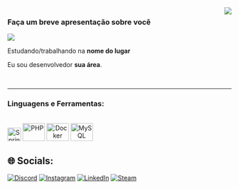 
<img align='right' src="https://github-readme-stats.vercel.app/api?username=wilopesi&show_icons=true&title_color=783c00&text_color=af552e&icon_color=783c00&bg_color=f8efd4&cache_seconds=2300">

### Faça um breve apresentação sobre você

<img src="https://img.shields.io/static/v1?label=Overview&message=Willian Lopes&color=f8efd4&style=for-the-badge&logo=GitHub">

<p>

Estudando/trabalhando na **nome do lugar**<br/>

Eu sou desenvolvedor **sua área**.


</p>
<br>
<hr>

### Linguagens e Ferramentas:


<div style="display: inline_block"><br>
  <a align="center><img alt="Angular" height="30" src="https://www.vectorlogo.zone/logos/angular/angular-ar21.svg"/> </a>
  <a align="center" href="https://postman.com"><img alt="Spring Boot" width="30" src="https://www.vectorlogo.zone/logos/getpostman/getpostman-icon.svg"/></a>
  <a align="center" href="https://www.php.net"><img alt="PHP" height="40" width="50" src="https://cdn.jsdelivr.net/gh/devicons/devicon/icons/php/php-original.svg"/></a>
  <a align="center" href="https://www.docker.com/"><img alt="Docker" height="40" width="50" src="https://cdn.jsdelivr.net/gh/devicons/devicon/icons/docker/docker-original-wordmark.svg"/></a>
  <a align="center" href="https://www.mysql.com"><img alt="MySQL" height="40" width="50" src="https://cdn.jsdelivr.net/gh/devicons/devicon/icons/mysql/mysql-original-wordmark.svg"/></a>

## 🌐 Socials:
[![Discord](https://img.shields.io/badge/Discord-%237289DA.svg?logo=discord&logoColor=white)](https://discord.gg/nibironts#2119) [![Instagram](https://img.shields.io/badge/Instagram-%23E4405F.svg?logo=Instagram&logoColor=white)](https://www.instagram.com/nibiro_gcm/) [![LinkedIn](https://img.shields.io/badge/LinkedIn-%230077B5.svg?logo=linkedin&logoColor=white)](https://www.linkedin.com/in/wilopesi/)
<a href="https://steamcommunity.com/id/gordinhofavelado/">![Steam](https://img.shields.io/badge/steam-%237289DA.svg?logo=steam&logoColor=white)</a>
#

